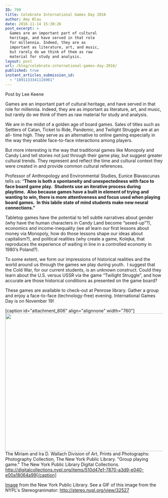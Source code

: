 ```yaml
---
ID: 799
title: Celebrate International Games Day 2016
author: Amy Blau
date: 2016-11-14 15:30:26
post_excerpt: >
  Games are an important part of cultural
  heritage, and have served in that role
  for millennia. Indeed, they are as
  important as literature, art, and music,
  but rarely do we think of them as raw
  material for study and analysis.
layout: post
url: /blog/celebrate-international-games-day-2016/
published: true
instant_articles_submission_id:
  - "1891133341116961"
---
```

Post by Lee Keene

Games are an important part of cultural heritage, and have served in that role for millennia. Indeed, they are as important as literature, art, and music, but rarely do we think of them as raw material for study and analysis.

We are in the midst of a golden age of board games. Sales of titles such as Settlers of Catan, Ticket to Ride, Pandemic, and Twilight Struggle are at an all- time high. They serve as an alternative to online gaming especially in the way they enable face-to-face interactions among players.

But more interesting is the way that traditional games like Monopoly and Candy Land tell stories not just through their game play, but suggest greater cultural trends. They represent and reflect the time and cultural context they were created in and provide common cultural references.

Professor of Anthropology and Environmental Studies, Eunice Blavascunas tells us: “<strong>There is both a spontaneity and unexpectedness with face to face board game play.  Students use an iterative process during playtime.  Also because games have a built in element of trying and wanting to win, there is more attentiveness and focus used when playing board games.  In this labile state of mind students make new neural connections.”</strong>

Tabletop games have the potential to tell subtle narratives about gender (why have the human characters in Candy Land become “sexed-up”?), economics and income-inequality (we all learn our first lessons about money via Monopoly, how do those lessons shape our ideas about capitalism?), and political realities (why create a game, Kolejka, that reproduces the experience of waiting in line in a controlled economy in 1980’s Poland?).

To some extent, we form our impressions of historical realities and the world around us through the games we play during youth.  I suggest that the Cold War, for our current students, is an unknown construct. Could they learn about the U.S. versus USSR via the game “Twilight Struggle”, and how accurate are those historical conditions as presented on the game board?

These games are available to check-out at Penrose library. Gather a group and enjoy a face-to-face (technology-free) evening. International Games Day is on November 19!

[caption id="attachment_806" align="alignnone" width="760"]<img class="wp-image-806 size-full" src="https://library.whitman.edu/blog/wp-content/uploads/sites/4/2016/11/nypl.digitalcollections.510d47e1-7870-a3d9-e040-e00a18064a99.001.w.jpg" width="760" height="439" /> The Miriam and Ira D. Wallach Division of Art, Prints and Photographs: Photography Collection, The New York Public Library. "Group playing game." The New York Public Library Digital Collections. http://digitalcollections.nypl.org/items/510d47e1-7870-a3d9-e040-e00a18064a99[/caption]

<a href="http://digitalcollections.nypl.org/items/510d47e1-7870-a3d9-e040-e00a18064a99">Image</a> from the New York Public Library. See a GIF of this image from the NYPL's Stereogranimator: <a href="http://stereo.nypl.org/view/32527">http://stereo.nypl.org/view/32527</a>